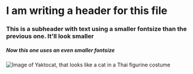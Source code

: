 # I am writing a header for this file

### This is a subheader with text using a smaller fontsize than the previous one. It'll look smaller

##### Now this one uses an even smaller fontsize

![Image of Yaktocat, that looks like a cat in a Thai figurine costume](https://octodex.github.com/images/yaktocat.png)
